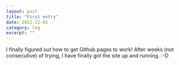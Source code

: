 ```yaml
---
layout: post
title: "First entry" 
date: 2022-11-01
category: log 
excerpt: ""
---
```


I finally figured out how to get Github pages to work!  After weeks (not consecutive) of trying, I have finally got the site up and running. :-D
